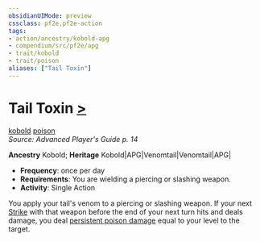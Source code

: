 ```yaml
---
obsidianUIMode: preview
cssclass: pf2e,pf2e-action
tags:
- action/ancestry/kobold-apg
- compendium/src/pf2e/apg
- trait/kobold
- trait/poison
aliases: ["Tail Toxin"]
---
```

# Tail Toxin [>](/rules/core-rulebook/chapter-9-playing-the-game.md#Actions "Single Action")
[kobold](/rules/traits/kobold-b1.md)  [poison](/rules/traits/poison.md)  
*Source: Advanced Player's Guide p. 14*  

**Ancestry** Kobold; **Heritage** Kobold|APG|Venomtail|Venomtail|APG|
- **Frequency**: once per day
- **Requirements**: You are wielding a piercing or slashing weapon.
- **Activity**: Single Action

You apply your tail's venom to a piercing or slashing weapon. If your next [Strike](/rules/actions/strike.md) with that weapon before the end of your next turn hits and deals damage, you deal [persistent poison damage](/rules/conditions.md#Persistent%20Damage) equal to your level to the target.